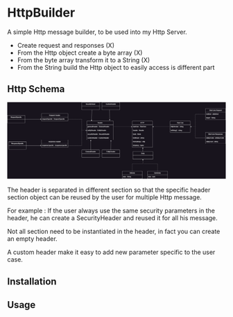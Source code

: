 # HttpBuilder

A simple Http message builder, to be used into my Http Server.

- Create request and responses (X)
- From the Http object create a byte array (X)
- From the byte array transform it to a String (X)
- From the String build the Http object to easily access is different part

## Http Schema

![Http Schema](Image/HttpBuilder.png)

The header is separated in different section so that the specific header section object can be reused by the user for
multiple Http message. 

For example :
If the user always use the same security parameters in the header, he can create a SecurityHeader and reused it for all
his message.

Not all section need to be instantiated in the header, in fact you can create an empty header.

A custom header make it easy to add new parameter specific to the user case.

## Installation

## Usage